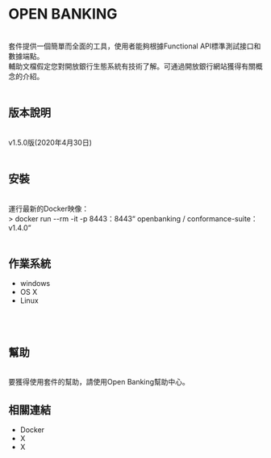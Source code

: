 #### <h1> OPEN BANKING
<br>套件提供一個簡單而全面的工具，使用者能夠根據Functional API標準測試接口和數據端點。 
<br>輔助文檔假定您對開放銀行生態系統有技術了解。可通過開放銀行網站獲得有關概念的介紹。
<br>
<br>
  
#### <h2> 版本說明
<br>v1.5.0版(2020年4月30日)
<br> 
<br>
  
#### <h2> 安裝 
<br> 運行最新的Docker映像：
<br> > docker run --rm -it -p 8443：8443“ openbanking / conformance-suite：v1.4.0”
<br>
<br>
  
#### <h2> 作業系統
  - windows
  - OS X
  - Linux
<br>
<br>
  
#### <h2> 幫助
<br>要獲得使用套件的幫助，請使用Open Banking幫助中心。
  
#### <h2> 相關連結 
  - Docker
  - X
  - X

